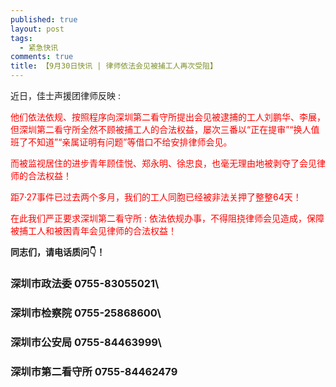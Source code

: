 ```yaml
---
published: true
layout: post
tags:
  - 紧急快讯
comments: true
title: 【9月30日快讯 | 律师依法会见被捕工人再次受阻】
---
```


<head size= "14px">近日，佳士声援团律师反映 :</head>

<font color= 'red'>他们依法依规、按照程序向深圳第二看守所提出会见被逮捕的工人刘鹏华、李展，但深圳第二看守所全然不顾被捕工人的合法权益，屡次三番以“正在提审”“换人值班了不知道”“亲属证明有问题”等借口不给安排律师会见。</font>

<font color= 'red'>而被监视居住的进步青年顾佳悦、郑永明、徐忠良，也毫无理由地被剥夺了会见律师的合法权益！</font>

<font color= 'red'> 距7·27事件已过去两个多月，我们的工人同胞已经被非法关押了整整64天！</font>

<font color= 'red'>在此我们严正要求深圳第二看守所 : 依法依规办事，不得阻挠律师会见造成，保障被捕工人和被困青年会见律师的合法权益！</font>

**同志们，请电话质问👇！**

### 深圳市政法委 0755-83055021\
### 深圳市检察院 0755-25868600\
### 深圳市公安局 0755-84463999\
### 深圳市第二看守所 0755-84462479
